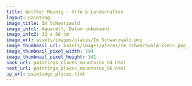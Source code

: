 ```yaml
---
title: Walther Meinig - Orte & Landschaften
layout: painting
image_title: Im Schwarzwald
image_info1: Aquarell, Datum unbekannt
image_info2: 32 x 56 cm
image_url: assets/images/places/Im Schwarzwald.png
image_thumbnail_url: assets/images/places/Im Schwarzwald-klein.png
image_thumbnail_pixel_width: 594
image_thumbnail_pixel_height: 341
back_url: paintings_places_mountains_04.html
next_url: paintings_places_mountains_06.html
up_url: paintings_places.html
---
```


